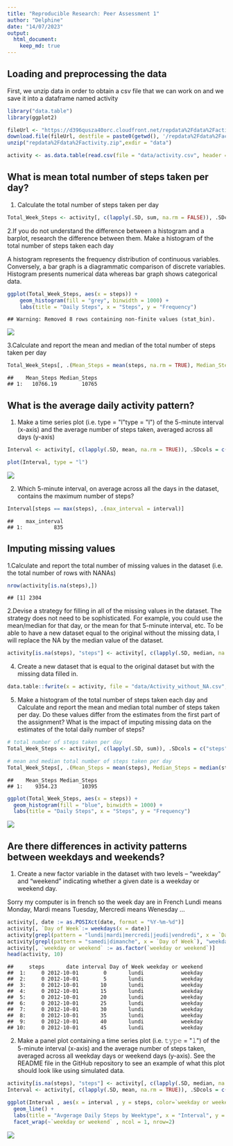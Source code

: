 ```yaml
---
title: "Reproducible Research: Peer Assessment 1"
author: "Delphine"
date: "14/07/2023"
output: 
  html_document:
    keep_md: true
---
```




## Loading and preprocessing the data
First, we unzip data in order to obtain a csv file that we can work on and we save it into a dataframe named activity


```r
library("data.table")
library(ggplot2)

fileUrl <- "https://d396qusza40orc.cloudfront.net/repdata%2Fdata%2Factivity.zip"
download.file(fileUrl, destfile = paste0(getwd(), '/repdata%2Fdata%2Factivity.zip'), method = "curl")
unzip("repdata%2Fdata%2Factivity.zip",exdir = "data")

activity <- as.data.table(read.csv(file = "data/activity.csv", header = TRUE))
```



## What is mean total number of steps taken per day?
1. Calculate the total number of steps taken per day


```r
Total_Week_Steps <- activity[, c(lapply(.SD, sum, na.rm = FALSE)), .SDcols = c("steps"), by = .(date)] 
```



2.If you do not understand the difference between a histogram and a barplot, research the difference between them. Make a histogram of the total number of steps taken each day

A histogram represents the frequency distribution of continuous variables. Conversely, a bar graph is a diagrammatic comparison of discrete variables. Histogram presents numerical data whereas bar graph shows categorical data.


```r
ggplot(Total_Week_Steps, aes(x = steps)) +
    geom_histogram(fill = "grey", binwidth = 1000) +
    labs(title = "Daily Steps", x = "Steps", y = "Frequency")
```

```
## Warning: Removed 8 rows containing non-finite values (stat_bin).
```

![](PA1_template_files/figure-html/unnamed-chunk-3-1.png)<!-- -->




3.Calculate and report the mean and median of the total number of steps taken per day

```r
Total_Week_Steps[, .(Mean_Steps = mean(steps, na.rm = TRUE), Median_Steps = median(steps, na.rm = TRUE))]
```

```
##    Mean_Steps Median_Steps
## 1:   10766.19        10765
```



## What is the average daily activity pattern?


1. Make a time series plot (i.e. type = "l"type = "l") of the 5-minute interval (x-axis) and the average number of steps taken, averaged across all days (y-axis)


```r
Interval <- activity[, c(lapply(.SD, mean, na.rm = TRUE)), .SDcols = c("steps"), by = .(interval)] 

plot(Interval, type = "l")
```

![](PA1_template_files/figure-html/unnamed-chunk-5-1.png)<!-- -->

2. Which 5-minute interval, on average across all the days in the dataset, contains the maximum number of steps?


```r
Interval[steps == max(steps), .(max_interval = interval)]
```

```
##    max_interval
## 1:          835
```



## Imputing missing values
1.Calculate and report the total number of missing values in the dataset (i.e. the total number of rows with NANAs)



```r
nrow(activity[is.na(steps),])
```

```
## [1] 2304
```
2.Devise a strategy for filling in all of the missing values in the dataset. The strategy does not need to be sophisticated. For example, you could use the mean/median for that day, or the mean for that 5-minute interval, etc.
To be able to have a new dataset equal to the original without the missing data, I will replace the NA by the median value of the dataset.


```r
activity[is.na(steps), "steps"] <- activity[, c(lapply(.SD, median, na.rm = TRUE)), .SDcols = c("steps")]
```

4. Create a new dataset that is equal to the original dataset but with the missing data filled in.

```r
data.table::fwrite(x = activity, file = "data/Activity_without_NA.csv", quote = FALSE)
```




5. Make a histogram of the total number of steps taken each day and Calculate and report the mean and median total number of steps taken per day. Do these values differ from the estimates from the first part of the assignment? What is the impact of imputing missing data on the estimates of the total daily number of steps?


```r
# total number of steps taken per day
Total_Week_Steps <- activity[, c(lapply(.SD, sum)), .SDcols = c("steps"), by = .(date)] 

# mean and median total number of steps taken per day
Total_Week_Steps[, .(Mean_Steps = mean(steps), Median_Steps = median(steps))]
```

```
##    Mean_Steps Median_Steps
## 1:    9354.23        10395
```

```r
ggplot(Total_Week_Steps, aes(x = steps)) + 
  geom_histogram(fill = "blue", binwidth = 1000) + 
  labs(title = "Daily Steps", x = "Steps", y = "Frequency")
```

![](PA1_template_files/figure-html/unnamed-chunk-10-1.png)<!-- -->


## Are there differences in activity patterns between weekdays and weekends?

1. Create a new factor variable in the dataset with two levels – “weekday” and “weekend” indicating whether a given date is a weekday or weekend day.

Sorry my computer is in french so the week day are in French
Lundi means Monday, Mardi means Tuesday, Mercredi means Wenesday ... 


```r
activity[, date := as.POSIXct(date, format = "%Y-%m-%d")]
activity[, `Day of Week`:= weekdays(x = date)]
activity[grepl(pattern = "lundi|mardi|mercredi|jeudi|vendredi", x = `Day of Week`), "weekday or weekend"] <- "weekday"
activity[grepl(pattern = "samedi|dimanche", x = `Day of Week`), "weekday or weekend"] <- "weekend"
activity[, `weekday or weekend` := as.factor(`weekday or weekend`)]
head(activity, 10)
```

```
##     steps       date interval Day of Week weekday or weekend
##  1:     0 2012-10-01        0       lundi            weekday
##  2:     0 2012-10-01        5       lundi            weekday
##  3:     0 2012-10-01       10       lundi            weekday
##  4:     0 2012-10-01       15       lundi            weekday
##  5:     0 2012-10-01       20       lundi            weekday
##  6:     0 2012-10-01       25       lundi            weekday
##  7:     0 2012-10-01       30       lundi            weekday
##  8:     0 2012-10-01       35       lundi            weekday
##  9:     0 2012-10-01       40       lundi            weekday
## 10:     0 2012-10-01       45       lundi            weekday
```

2. Make a panel plot containing a time series plot (i.e. 𝚝𝚢𝚙𝚎 = "𝚕") of the 5-minute interval (x-axis) and the average number of steps taken, averaged across all weekday days or weekend days (y-axis). See the README file in the GitHub repository to see an example of what this plot should look like using simulated data.


```r
activity[is.na(steps), "steps"] <- activity[, c(lapply(.SD, median, na.rm = TRUE)), .SDcols = c("steps")]
Interval <- activity[, c(lapply(.SD, mean, na.rm = TRUE)), .SDcols = c("steps"), by = .(interval, `weekday or weekend`)] 

ggplot(Interval , aes(x = interval , y = steps, color=`weekday or weekend`)) + 
  geom_line() + 
  labs(title = "Avgerage Daily Steps by Weektype", x = "Interval", y = "No. of Steps") +
  facet_wrap(~`weekday or weekend` , ncol = 1, nrow=2)
```

![](PA1_template_files/figure-html/unnamed-chunk-12-1.png)<!-- -->
